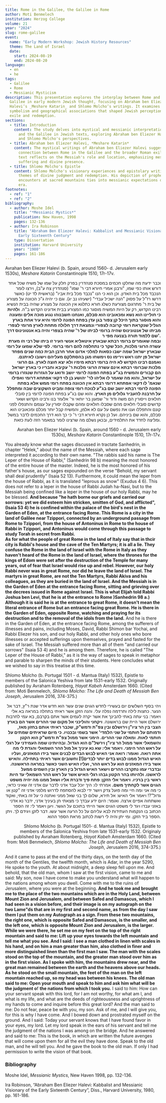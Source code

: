 ```yaml
---
title: Rome in the Galilee, the Galilee in Rome
author: Moti Benmelech
institution: Herzog College
volume: 21
year: "2024"
slug: rome-galilee
event:
  name: "Early Modern Workshop: Jewish History Resources"
  theme: The Land of Israel
  date:
    start: 2024-08-19
    end: 2024-08-20
language:
  - en
  - he
tags:
  - Galilee
  - Rome
  - Messianic Mysticism
description: This presentation explores the interplay between Rome and the
  Galilee in early modern Jewish thought, focusing on Abraham ben Eliezer
  Halevi’s _Meshare Katarin_ and Shlomo Molcho’s writings. It examines messianic
  symbolism and geographical associations that shaped Jewish perceptions of
  exile and redemption.
sections:
  - title: Introduction
    content: The study delves into mystical and messianic interpretations of Rome
      and the Galilee in Jewish texts, exploring Abraham ben Eliezer Halevi's
      and Shlomo Molcho's perspectives.
  - title: Abraham ben Eliezer Halevi, *Meshare Katarin*
    content: The mystical writings of Abraham ben Eliezer Halevi suggest a symbolic
      connection between Rome in the Galilee and the broader Roman exile. His
      text reflects on the Messiah's role and location, emphasizing messianic
      suffering and divine presence.
  - title: Shlomo Molcho's Epistle
    content: Shlomo Molcho's visionary experiences and epistolary writings highlight
      themes of divine judgment and redemption. His depiction of prophetic
      encounters at sacred mountains ties into messianic expectations of his
      era.
footnotes:
  - ref: "1"
  - ref: "2"
bibliography:
  - author: Moshe Idel
    title: "*Messianic Mystics*"
    publication: New Haven, 1998
    pages: 132-136
  - author: Ira Robinson
    title: "Abraham Ben Eliezer Halevi: Kabbalist and Messianic Visionary of the
      Early Sixteenth Century"
    type: Dissertation
    institution: Harvard University
    year: "1980"
    pages: 161-186
---
```

Avrahan ben Eliezer Halevi (b. Spain, around 1560- d. Jerusalem early 1530s), _Meshare Katarin_ Constantinople 1510, 17r-17v.

<p style="text-align: right">וכבר ידעת מה שחלקו חכמים במסכת סנהדרין בפרק חלק על שמו של משיח שכל אחד דורש אותו כפי שמו, "ורבנן אמרי חיורא דבי ר' שמו" (סנהדרין צח ע"ב), וירצו לומר הנכבד מכל בית האדון. וכן הוא כי הנו "נכבד מכל בית אביו" (בראשית לד יט) כאשר דרשו רז"ל על פסוק "הנה ישכיל עבדי" (ישעיהו נב יג). וגם כי יהיה ג"כ הכוונה על מצורע של בית ר' מתרגום מצורעת כשלג חורא כתלגא אין הכוונה על מצורע שהיה בבית הנשיא רבינו הקדוש, רק על היות המשיח מוסגר כמו המצורע בבית אדונינו הקדוש ב"ה. <strong>ולהיות כי חוליינו הוא נשא ומכאובינו הוא סבלם, ואנחנו חשבנוהו נגוע מוכה אלֹים ומעונה והוא מוסגר בתוך היכל קן צפור בגן עדן בפתח הפונה לרומי והיא עיר אחת בארץ הגליל שנקראת רומי קרובה לצפורי ונמצאת דרך חלולה מתחת לארץ מרומי לצפרי מביתו של אנטונינוס שהיה ברומי לביתו של ר' שהיה בצפרי והיה בא אנטונינוס דרך שם ללמוד תורה בצנעה מפי ר'.</strong><br><strong>ובמה שאומרים ברומי רבתא שבארץ איטאליא אנשי העיר זו ביתו של רבי וזו מערת עשרה הרוגי מלכות, הכל שקר כי נתחלפה להם רומי ברומי. לפי שלא שמעו על רומי שבארץ ישראל שמה ישבו כסאות למלכי אדום אחר חרבן הבית כמה שנים מפחד ישראל פן יתנו ראש וירימו נס וימשחו מגן בהסתלקם מעליהם וישובו לאיתנם. ואמנם רבינו הקדוש לא היה ברומי רבתא מימיו ולא יצא חוצה לארץ. גם הרוגי מלכות שברומי רבתא אינם עשרה הרוגי מלכות ר' עקיבא וחבריו כי בארץ ישראל הם קבורים והמשיח בג"ע בפתח הפונה לרומי יושב ודואג על הגזרות שנגזרו ברומי על ישראל, והוא מה שאמר לו אליהו לר' יהושע בן לוי דקאי אפתחא דרומי ואפילו שנאמ' לו דקאי אפתחא דרומי רבתא אין הכוונה בפתח רומי ממש אלא בפתח הפונה לרומי רבתא יושב שם בג"ע לנוכח רומי צופה ומביט השקוצים שבה ומתפלל על חרבנה להעביר גלולים מן הארץ.</strong> והוא שם בג"ע בפתח הפונה לרומי בין סובלי חולאים וייסורין הם משה ודוד ור' שמעון בר יוחאי ור' אלעזר בנו ורבינו הקדוש ושאר קדושים סובלי חלאים מהם שסבלו חולאים ומהם שקבלו יסורין על עצמם והתנפלו לפני קונם והתפללו וענו את נפשם על עם לא אלמן, והמשיח קבל יותר מכלם ומכאובינו הוא סבלם, והוא שם ביניהם. ועל כן נקרא חיורא דבי ר' כי כך הוא דרך החכמים לדבר במשל ומליצה לחדד את התלמידים, ובכאן נשלם מה שרצינו לומר במאמר הזה לעת כזאת.</p><p style="text-align: right">Avrahan ben Eliezer Halevi (b. Spain, around 1560 - d. Jerusalem early 1530s), <em>Meshare Katarin</em> Constantinople 1510, 17r-17v.</p>

You already know what the sages discussed in tractate Sanhedrin, in chapter "Ḥelek," about the name of the Messiah, where each sage interpreted it according to their own name. "The rabbis said his name is The Leper of the House of Rabbi," (Sanhedrin 98 b) meaning the most honored of the entire house of the master. Indeed, he is the most honored of his father's house, as our sages expounded on the verse "Behold, my servant shall deal prudently" (Isaia 52 13). Furthermore, it could mean the leper from the house of Rabbi, as it is translated "leprous as snow" (Exudus 4 6). This does not refer to a leper in the house of Rabbi Judah ha-Nasi, but to the Messiah being confined like a leper in the house of our holy Rabbi, may he be blessed. **And because "he hath borne our griefs and carried our sorrows: yet we did esteem him stricken, smitten of God, and afflicted", (Isaia 53 4) he is confined within the palace of the bird's nest in the Garden of Eden, at the entrance facing Rome. This Rome is a city in the land of Galilee near Tzippori, connected by an underground passage from Rome to Tzippori, from the house of Antoninus in Rome to the house of Rabbi in Tzippori, and Antoninus would come through this passage to study Torah in secret from Rabbi.**  
**As for what the people of great Rome in the land of Italy say that in thcir city is Rabbi's house and the cave of the Ten Martyrs; it is all a lie. They confuse the Rome in the land of Israel with the Rome in Italy as they haven't heard of the Rome in the land of Israel, where the thrones for the kings of Edom were set after the destruction of the Temple for many years, out of fear that Israel would rise up and rebel. However, our holy Rabbi never was in great Rome, nor did he leave the land of Israel. The martyrs in great Rome, are not the Ten Martyrs, Rabbi Akiva and his colleagues, as they are buried in the land of Israel. And the Messiah is in the Garden of Eden at the entrance facing Rome, sitting and grieving over the decrees issued in Rome against Israel. This is what Elijah told Rabbi Joshua ben Levi, that he is at the entrance to Rome )Sanhedrin 98 a.) Although it is said he is at the entrance to great Rome, it doesn't mean the literal entrance of Rome but an entrance facing great Rome. He is there in the Garden of Eden, opposite Rome, watching and praying for its destruction and to the removal of the idols from the land.** And he is there in the Garden of Eden, at the entrance facing Rome, among the sufferers of illnesses and pains, including Moses, David, Rabbi Shimon bar Yochai, and Rabbi Eliezer his son, and our holy Rabbi, and other holy ones who bore illnesses or accepted sufferings upon themselves, prayed and fasted for the sake of Israel. The Messiah suffered more than all of them "and carried our sorrows" (Isaia 53 4) and he is among them. Therefore, he is called "The Leper of the House of Rabbi," as it is the way of sages to speak in metaphor and parable to sharpen the minds of their students. Here concludes what we wished to say in this treatise at this time.

Shlomo Molcho (b. Portugal 1501 - d. Mantua (Italy) 1532), Epistle to members of the Salonica Yeshiva from late 1531-early 1532. Originally published by Avraham Rotenberg, _Ḥayat Kabeh_ Amsterdam 1660. (Cited from: Moti Benmelech, _Shlomo Molcho: The Life and Death of Messiah Ben Joseph_, Jerusalem 2016, 374-375.)

<p style="text-align: right">ויהי בסוף השלשים יום בעשירי לחדש הגוים שנים עשר הוא חדש אדר שנת ר"ץ, דבר אל הנער. כחצות לילה ותרדמה נפלה עלי. והנה הזקן אשר ראיתי בתחלה במראה בא אלי ויאמר: בני עתה באתי להבינך את אשר יקרה לעמים אשר אתם בקרבם, בא עמי לחרבות ירושלם אשר היית שם בראשונה. <strong>ויקחני והוליכני אל מקום שני ההרים אשר הם בארץ הצבי בין הר ציו"ן וירושלם ובין צפ"ת ודמש"ק, שכבר ראיתי אותם בחזון מאז, ודמותם על חותמי על שני הלמדי' אשר בשמי ובכנויו. כי מיום שראיתים שמתים על חותמי לאות. ומאלה שני ההרים. הימני אשר ממול צפ"ת ודמש"ק הוא הקטן והשמאלי אשר ממול הר ציו"ן וירשל"ם הוא הגדול. ובהיותינו שמה העמידני על רגלי על ראש ההר הימני. ויאמר אלי: שא נא עיניך אל מול ההר השמאלי והגדת לי מה אתה רואה. ואומר: רואה אני האיש לבוש הבדים לבנים אשר בידו המאזנים, ועליו האיש הגדול ממנו לבוש בדים יותר לבדים[!] וחשובים אשר ראיתי בתחילה. והאיש אשר בידו המאזנים הוא על ראש ההר, ועליו האיש השני כאשר במראה הראשונה. ובדברי עמו נתקרבו ההרים וישאר האיש הגדול בין הארץ ובין השמים ממעל לראשנו. ולהיותו בהר הקטון גבהו רגלי האיש אשר על ראש ההר השמאלי עד היות ראשי בין ברכיו. ויאמר אלי הזקן: פתח פיך ודברת אליו ושאל ממנו מה יהיה משפט הגוים אשר לקחתיך משם.</strong> אמרתי לו: היך יוכל עבד אדני לדבר עם אדני זה שאיני כדאי, כי מה אני ומה חיי ומה פועל צדק ויושר ידי לבוא להסתפח לדרוש מלפני אדני זה "קטן או גדול"?! ויאמר אלי האיש: אל תירא, שלום לך בני שאל ממני ואתנה כי על זה באתי, ואקוד ואשתחוה אפיים ארצה. ואומר: היום ידע עבדך כי מצאתי חן בעיניך אדני, ידבר נא אדני באזני עבדו ויגד לי משפט הגוים אשר הייתי בתוכם על הגשר. ויען ויאמר לי: זה הספר הכתוב בו הנקמות העתידות לבא עליהם על כל הרעה אשר עשו. דבר לזקן ויגידם לך. ויתן הספר ביד הזקן. ומי יתן והיה לי רשות לכתוב מראת הספר ההוא.</p><p style="text-align: right">Shlomo Molcho (b. Portugal 1501- d. Mantua (Italy) 1532), Epistle to members of the Salonica Yeshiva from late 1531-early 1532. Originaly published by Avraham Rotenberg, <em>Ḥayat Kabeh</em> Amsterdam 1660. (Cited from: Moti Benmelech, <em>Shlomo Molcho: The Life and Death of Messiah Ben Joseph</em>, Jerusalem 2016, 374-375.)</p>

And it came to pass at the end of the thirty days, on the tenth day of the month of the Gentiles, the twelfth month, which is Adar, in the year 5290, He spoke to the youth. At about midnight, a deep sleep fell upon me. And behold, that the old man, whom I saw at the first vision, came to me and said: My son, now I have come to make you understand what will happen to the nations among whom you dwell. Come with me to the ruins of Jerusalem, where you were at the beginning. **And he took me and brought me to the place of the two mountains which are in the Holy Land, between Mount Zion and Jerusalem, and between Safed and Damascus, which I had seen in a vision before, and their image is on my autograph on the two Lame"ds that are in my first and second name, as from the day I saw them I put them on my Autograph as a sign. From these two mountains, the right one, which is opposite Safed and Damascus, is the smaller, and the left one, which is opposite Mount Zion and Jerusalem, is the larger. While we were there, he set me on my feet on the top of the right mountain and said to me: Lift up your eyes towards the left mountain and tell me what you see. And I said: I see a man clothed in linen with scales in his hand, and on him a man greater than him, also clothed in finer and more distinguished linen than the first man I saw. The man with the scales stood on the top of the mountain, and the greater man stood over him as in the first vision. As I spoke with him, the mountains drew near, and the great man remained between the earth and the heavens above our heads. As he stood on the small mountain, the feet of the man on the left mountain reached up, so my head was between his knees. The old man said to me: Open your mouth and speak to him and ask him what will be the judgment o**f **the nations from which I took you.** I said to him: How can your servant speak with this lord, for I am not worthy, for what am I, and what is my life, and what are the deeds of righteousness and uprightness of my hands to come and inquire before this great lord? And the man said to me: Do not fear, peace be with you, my son. Ask of me, and I will give you, for this is why I have come. And I bowed down and prostrated myself on the ground. And I said: Today your servant knows that I have found favor in your eyes, my lord. Let my lord speak in the ears of his servant and tell me the judgment of the nations I was among on the bridge. And he answered and said to me: This is the book, in which are written the future avenges that will come upon them for all the evil they have done. Speak to the old man, and he will tell you. And he gave the book to the old man. If only I had permission to write the vision of that book.

### Bibliography

Moshe Idel, _Messianic Mystics_, New Haven 1998, pp. 132-136.

Ira Robinson, “Abraham Ben Eliezer Halevi: Kabbalist and Messianic Visionary of the Early Sixteenth Century”, Diss., Harvard University, 1980, pp. 161-186.